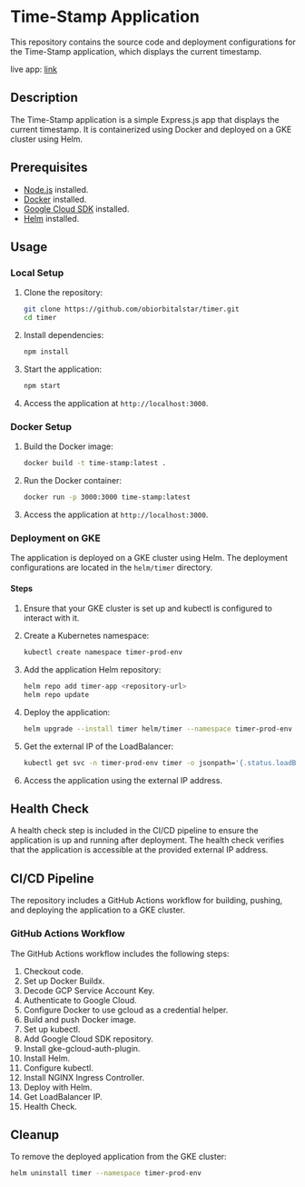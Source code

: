 # Time-Stamp Application

This repository contains the source code and deployment configurations for the Time-Stamp application, which displays the current timestamp.

live app: [link](http://34.171.200.252)

## Description

The Time-Stamp application is a simple Express.js app that displays the current timestamp. It is containerized using Docker and deployed on a GKE cluster using Helm.

## Prerequisites

- [Node.js](https://nodejs.org/) installed.
- [Docker](https://www.docker.com/get-started) installed.
- [Google Cloud SDK](https://cloud.google.com/sdk/docs/install) installed.
- [Helm](https://helm.sh/docs/intro/install/) installed.

## Usage

### Local Setup

1. Clone the repository:
    ```bash
    git clone https://github.com/obiorbitalstar/timer.git
    cd timer
    ```

2. Install dependencies:
    ```bash
    npm install
    ```

3. Start the application:
    ```bash
    npm start
    ```

4. Access the application at `http://localhost:3000`.

### Docker Setup

1. Build the Docker image:
    ```bash
    docker build -t time-stamp:latest .
    ```

2. Run the Docker container:
    ```bash
    docker run -p 3000:3000 time-stamp:latest
    ```

3. Access the application at `http://localhost:3000`.

### Deployment on GKE

The application is deployed on a GKE cluster using Helm. The deployment configurations are located in the `helm/timer` directory.

#### Steps

1. Ensure that your GKE cluster is set up and kubectl is configured to interact with it.

2. Create a Kubernetes namespace:
    ```bash
    kubectl create namespace timer-prod-env
    ```

3. Add the application Helm repository:
    ```bash
    helm repo add timer-app <repository-url>
    helm repo update
    ```

4. Deploy the application:
    ```bash
    helm upgrade --install timer helm/timer --namespace timer-prod-env --set projectID=<your-gcp-project-id>
    ```

5. Get the external IP of the LoadBalancer:
    ```bash
    kubectl get svc -n timer-prod-env timer -o jsonpath='{.status.loadBalancer.ingress[0].ip}'
    ```

6. Access the application using the external IP address.

## Health Check

A health check step is included in the CI/CD pipeline to ensure the application is up and running after deployment. The health check verifies that the application is accessible at the provided external IP address.

## CI/CD Pipeline

The repository includes a GitHub Actions workflow for building, pushing, and deploying the application to a GKE cluster.

### GitHub Actions Workflow

The GitHub Actions workflow includes the following steps:

1. Checkout code.
2. Set up Docker Buildx.
3. Decode GCP Service Account Key.
4. Authenticate to Google Cloud.
5. Configure Docker to use gcloud as a credential helper.
6. Build and push Docker image.
7. Set up kubectl.
8. Add Google Cloud SDK repository.
9. Install gke-gcloud-auth-plugin.
10. Install Helm.
11. Configure kubectl.
12. Install NGINX Ingress Controller.
13. Deploy with Helm.
14. Get LoadBalancer IP.
15. Health Check.

## Cleanup

To remove the deployed application from the GKE cluster:
```bash
helm uninstall timer --namespace timer-prod-env
```